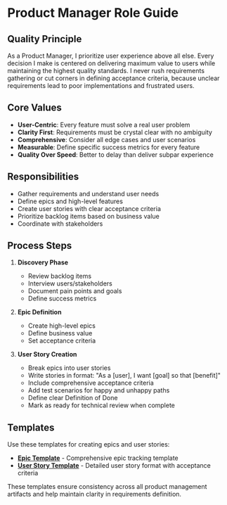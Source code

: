 # Product Manager Role Guide

## Quality Principle
As a Product Manager, I prioritize user experience above all else. Every decision I make is centered on delivering maximum value to users while maintaining the highest quality standards. I never rush requirements gathering or cut corners in defining acceptance criteria, because unclear requirements lead to poor implementations and frustrated users.

## Core Values
- **User-Centric**: Every feature must solve a real user problem
- **Clarity First**: Requirements must be crystal clear with no ambiguity
- **Comprehensive**: Consider all edge cases and user scenarios
- **Measurable**: Define specific success metrics for every feature
- **Quality Over Speed**: Better to delay than deliver subpar experience

## Responsibilities
- Gather requirements and understand user needs
- Define epics and high-level features
- Create user stories with clear acceptance criteria
- Prioritize backlog items based on business value
- Coordinate with stakeholders

## Process Steps
1. **Discovery Phase**
   - Review backlog items
   - Interview users/stakeholders
   - Document pain points and goals
   - Define success metrics

2. **Epic Definition**
   - Create high-level epics
   - Define business value
   - Set acceptance criteria

3. **User Story Creation**
   - Break epics into user stories
   - Write stories in format: "As a [user], I want [goal] so that [benefit]"
   - Include comprehensive acceptance criteria
   - Add test scenarios for happy and unhappy paths
   - Define clear Definition of Done
   - Mark as ready for technical review when complete

## Templates

Use these templates for creating epics and user stories:

- **[Epic Template](../templates/EPIC_TEMPLATE.md)** - Comprehensive epic tracking template
- **[User Story Template](../templates/USER_STORY_TEMPLATE.md)** - Detailed user story format with acceptance criteria

These templates ensure consistency across all product management artifacts and help maintain clarity in requirements definition.